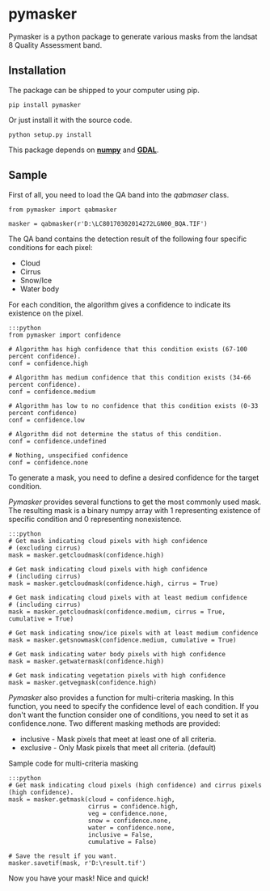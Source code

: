 # pymasker

Pymasker is a python package to generate various masks from the landsat 8 Quality Assessment band.

## Installation

The package can be shipped to your computer using pip.

	pip install pymasker

Or just install it with the source code.

	python setup.py install

This package depends on [**numpy**](http://www.numpy.org/) and [**GDAL**](https://pypi.python.org/pypi/GDAL/).

## Sample

First of all, you need to load the QA band into the *qabmaser* class.

	from pymasker import qabmasker

	masker = qabmasker(r'D:\LC80170302014272LGN00_BQA.TIF')

The QA band contains the detection result of the following four specific conditions for each pixel:

* Cloud
* Cirrus
* Snow/Ice
* Water body

For each condition, the algorithm gives a confidence to indicate its existence on the pixel.

	:::python
	from pymasker import confidence

	# Algorithm has high confidence that this condition exists (67-100 percent confidence).
	conf = confidence.high

	# Algorithm has medium confidence that this condition exists (34-66 percent confidence).
	conf = confidence.medium

	# Algorithm has low to no confidence that this condition exists (0-33 percent confidence)
	conf = confidence.low

	# Algorithm did not determine the status of this condition.
	conf = confidence.undefined

	# Nothing, unspecified confidence
	conf = confidence.none

To generate a mask, you need to define a desired confidence for the target condition. 

*Pymasker* provides several functions to get the most commonly used mask. The resulting mask is a binary numpy array with 1 representing existence of specific condition and 0 representing nonexistence.

	:::python
	# Get mask indicating cloud pixels with high confidence 
	# (excluding cirrus)
	mask = masker.getcloudmask(confidence.high)

	# Get mask indicating cloud pixels with high confidence 
	# (including cirrus)
	mask = masker.getcloudmask(confidence.high, cirrus = True)

	# Get mask indicating cloud pixels with at least medium confidence 
	# (including cirrus)
	mask = masker.getcloudmask(confidence.medium, cirrus = True, cumulative = True)

	# Get mask indicating snow/ice pixels with at least medium confidence
	mask = masker.getsnowmask(confidence.medium, cumulative = True)

	# Get mask indicating water body pixels with high confidence
	mask = masker.getwatermask(confidence.high)

	# Get mask indicating vegetation pixels with high confidence
	mask = masker.getvegmask(confidence.high)

*Pymasker* also provides a function for multi-criteria masking. In this function, you need to specify the confidence level of each condition. If you don't want the function consider one of conditions, you need to set it as confidence.none. Two different masking methods are provided:

* inclusive	-	Mask pixels that meet at least one of all criteria.
* exclusive -	Only Mask pixels that meet all criteria. (default)

Sample code for multi-criteria masking

	:::python
	# Get mask indicating cloud pixels (high confidence) and cirrus pixels (high confidence).
	mask = masker.getmask(cloud = confidence.high,
						  cirrus = confidence.high,
						  veg = confidence.none,
						  snow = confidence.none,
						  water = confidence.none,
						  inclusive = False,
						  cumulative = False)

	# Save the result if you want.
	masker.savetif(mask, r'D:\result.tif')

Now you have your mask! Nice and quick!
